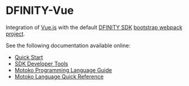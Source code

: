 # DFINITY-Vue

Integration of [Vue.js][vue] with the default [DFINITY SDK][sdk] [bootstrap webpack project][project].

See the following documentation available online:

- [Quick Start](https://sdk.dfinity.org/docs/quickstart/quickstart.html)
- [SDK Developer Tools](https://sdk.dfinity.org/docs/developers-guide/sdk-guide.html)
- [Motoko Programming Language Guide](https://sdk.dfinity.org/docs/language-guide/motoko.html)
- [Motoko Language Quick Reference](https://sdk.dfinity.org/docs/language-guide/language-manual.html)

[vue]: https://vuejs.org/
[sdk]: https://sdk.dfinity.org/docs/index.html
[project]: https://sdk.dfinity.org/docs/developers-guide/tutorials/explore-templates.html
